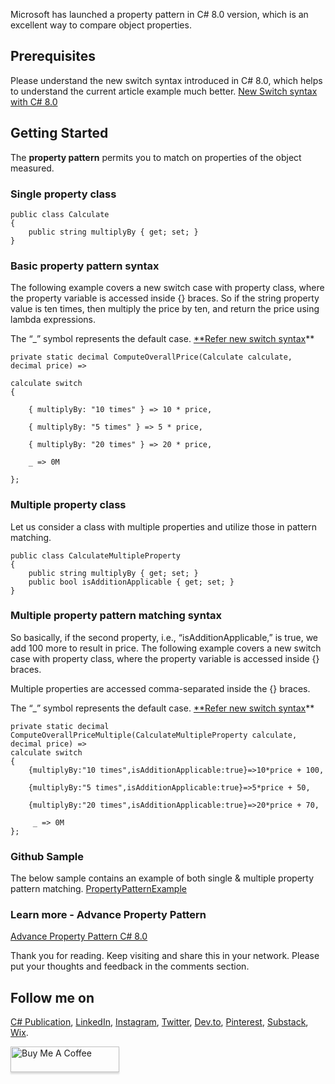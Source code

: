 Microsoft has launched a property pattern in C# 8.0 version, which is an excellent way to compare object properties.

## Prerequisites

Please understand the new switch syntax introduced in C# 8.0, which helps to understand the current article example much better.
[New Switch syntax with C# 8.0](https://medium.com/@singhsukhpinder/new-switch-syntax-with-c-8-0-bfee2622de91)

## Getting Started

The **property pattern** permits you to match on properties of the object measured.

### Single property class
```
public class Calculate
{
    public string multiplyBy { get; set; }
}
```
### Basic property pattern syntax

The following example covers a new switch case with property class, where the property variable is accessed inside {} braces. So if the string property value is ten times, then multiply the price by ten, and return the price using lambda expressions.

The “_” symbol represents the default case. [**Refer new switch syntax](https://medium.com/@singhsukhpinder/new-switch-syntax-with-c-8-0-bfee2622de91)**
```
private static decimal ComputeOverallPrice(Calculate calculate, decimal price) =>

calculate switch
{

    { multiplyBy: "10 times" } => 10 * price,

    { multiplyBy: "5 times" } => 5 * price,

    { multiplyBy: "20 times" } => 20 * price,

    _ => 0M

};
```
### Multiple property class

Let us consider a class with multiple properties and utilize those in pattern matching.
```
public class CalculateMultipleProperty
{
    public string multiplyBy { get; set; }
    public bool isAdditionApplicable { get; set; }
}
```
### Multiple property pattern matching syntax

So basically, if the second property, i.e., “isAdditionApplicable,” is true, we add 100 more to result in price. The following example covers a new switch case with property class, where the property variable is accessed inside {} braces.

Multiple properties are accessed comma-separated inside the {} braces.

The “_” symbol represents the default case. [**Refer new switch syntax](https://medium.com/@singhsukhpinder/new-switch-syntax-with-c-8-0-bfee2622de91)**
```
private static decimal ComputeOverallPriceMultiple(CalculateMultipleProperty calculate, decimal price) =>
calculate switch
{
    {multiplyBy:"10 times",isAdditionApplicable:true}=>10*price + 100,

    {multiplyBy:"5 times",isAdditionApplicable:true}=>5*price + 50,

    {multiplyBy:"20 times",isAdditionApplicable:true}=>20*price + 70,

     _ => 0M
};
```
### Github Sample

The below sample contains an example of both single & multiple property pattern matching.
[PropertyPatternExample](https://github.com/ssukhpinder/PropertyPatternExample)

### Learn more - Advance Property Pattern
[Advance Property Pattern C# 8.0](https://medium.com/@singhsukhpinder/property-pattern-c-8-0-40925ae07b2c)

Thank you for reading. Keep visiting and share this in your network. Please put your thoughts and feedback in the comments section.

## Follow me on

[C# Publication](https://medium.com/c-sharp-progarmming), [LinkedIn](https://www.linkedin.com/in/sukhpinder-singh-532284a2/), [Instagram](https://www.instagram.com/sukhpindersukh/), [Twitter](https://twitter.com/sukhsukhpinder), [Dev.to](https://dev.to/ssukhpinder), [Pinterest](https://in.pinterest.com/ssukhpinder/_created/), [Substack](https://sukhpinder.substack.com/), [Wix](https://www.csharp-dotnet.com/).

<a href="https://www.buymeacoffee.com/sukhpindersingh" target="_blank"><img src="https://www.buymeacoffee.com/assets/img/custom_images/orange_img.png" alt="Buy Me A Coffee" style="height: 41px !important;width: 174px !important;box-shadow: 0px 3px 2px 0px rgba(190, 190, 190, 0.5) !important;-webkit-box-shadow: 0px 3px 2px 0px rgba(190, 190, 190, 0.5) !important;" ></a>

